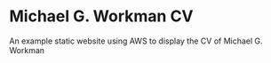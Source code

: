 # Michael G. Workman CV

An example static website using AWS to display the CV of Michael G. Workman
